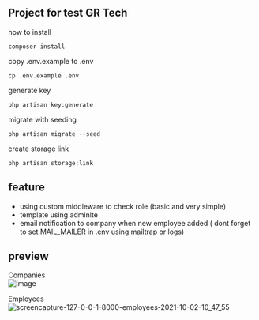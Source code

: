
## Project for test GR Tech

how to install

```composer install```

copy .env.example to .env

```cp .env.example .env```

generate key

```php artisan key:generate```

migrate with seeding

```php artisan migrate --seed ```

create storage link

```php artisan storage:link```

##  feature

- using custom middleware to check role (basic and very simple)
- template using adminlte
- email notification to company when new employee added ( dont forget to set MAIL_MAILER in .env using mailtrap or logs)

## preview

Companies \
![image](https://user-images.githubusercontent.com/22372509/135702908-0217a1a4-7a3b-4f6c-b574-e063e0e0abb4.png)

Employees \
![screencapture-127-0-0-1-8000-employees-2021-10-02-10_47_55](https://user-images.githubusercontent.com/22372509/135702740-fa7db26f-d4e7-4dec-96ec-15d43cc1c892.png)
